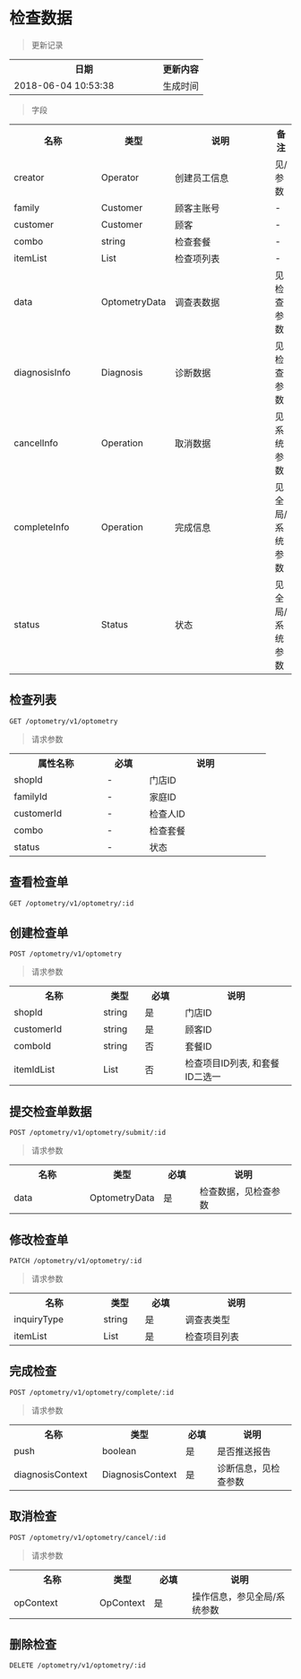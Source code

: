 # 检查数据

> 更新记录

<table>
    <tr>
        <th style="width:250px;">日期</th>
        <th>更新内容</th>
    </tr>
    <tr>
        <td>2018-06-04 10:53:38</td>
        <td>生成时间</td>
    </tr>
</table>

> 字段

<table>
    <tr>
        <th style="width:150px;">名称</th>
        <th style="width:60px;">类型</th>
        <th style="width:200px;">说明</th>
        <th>备注</th>
    </tr>
    <tr>
        <td>creator</td>
        <td>Operator</td>
        <td>创建员工信息</td>
        <td>见/参数</td>
    </tr>
    <tr>
        <td>family</td>
        <td>Customer</td>
        <td>顾客主账号</td>
        <td>-</td>
    </tr>
    <tr>
        <td>customer</td>
        <td>Customer</td>
        <td>顾客</td>
        <td>-</td>
    </tr>
    <tr>
        <td>combo</td>
        <td>string</td>
        <td>检查套餐</td>
        <td>-</td>
    </tr>
    <tr>
        <td>itemList</td>
        <td>List<String></td>
        <td>检查项列表</td>
        <td>-</td>
    </tr>
    <tr>
        <td>data</td>
        <td>OptometryData</td>
        <td>调查表数据</td>
        <td>见检查参数</td>
    </tr>
    <tr>
        <td>diagnosisInfo</td>
        <td>Diagnosis</td>
        <td>诊断数据</td>
        <td>见检查参数</td>
    </tr>
    <tr>
        <td>cancelInfo</td>
        <td>Operation</td>
        <td>取消数据</td>
        <td>见系统参数</td>
    </tr>
    <tr>
        <td>completeInfo</td>
        <td>Operation</td>
        <td>完成信息</td>
        <td>见全局/系统参数</td>
    </tr>
    <tr>
        <td>status</td>
        <td>Status</td>
        <td>状态</td>
        <td>见全局/系统参数</td>
    </tr>
</table>

## 检查列表

```
GET /optometry/v1/optometry
```
> 请求参数

<table>
    <tr>
        <th style="width:150px;">属性名称</th>
        <th style="width:60px;">必填</th>
        <th style="width:200px;">说明</th>
    </tr>
    <tr>
        <td>shopId</td>
        <td>-</td>
        <td>门店ID</td>
    </tr>
    <tr>
        <td>familyId</td>
        <td>-</td>
        <td>家庭ID</td>
    </tr>
    <tr>
        <td>customerId</td>
        <td>-</td>
        <td>检查人ID</td>
    </tr>
    <tr>
        <td>combo</td>
        <td>-</td>
        <td>检查套餐</td>
    </tr>
    <tr>
        <td>status</td>
        <td>-</td>
        <td>状态</td>
    </tr>
</table>

## 查看检查单

```
GET /optometry/v1/optometry/:id
```

## 创建检查单

```
POST /optometry/v1/optometry
```

>请求参数
<table>
    <tr>
        <th style="width:150px;">名称</th>
        <th style="width:60px;">类型</th>
        <th style="width:60px;">必填</th>
        <th style="width:200px;">说明</th>
    </tr>
    <tr>
        <td>shopId</td>
        <td>string</td>
        <td>是</td>
        <td>门店ID</td>
    </tr>
    <tr>
        <td>customerId</td>
        <td>string</td>
        <td>是</td>
        <td>顾客ID</td>
    </tr>
    <tr>
        <td>comboId</td>
        <td>string</td>
        <td>否</td>
        <td>套餐ID</td>
    </tr>
    <tr>
        <td>itemIdList</td>
        <td>List<String></td>
        <td>否</td>
        <td>检查项目ID列表, 和套餐ID二选一</td>
    </tr>
</table>

## 提交检查单数据

```
POST /optometry/v1/optometry/submit/:id
```

>请求参数
<table>
    <tr>
        <th style="width:150px;">名称</th>
        <th style="width:60px;">类型</th>
        <th style="width:60px;">必填</th>
        <th style="width:200px;">说明</th>
    </tr>
    <tr>
        <td>data</td>
        <td>OptometryData</td>
        <td>是</td>
        <td>检查数据，见检查参数</td>
    </tr>
</table>

## 修改检查单

```
PATCH /optometry/v1/optometry/:id
```

>请求参数
<table>
    <tr>
        <th style="width:150px;">名称</th>
        <th style="width:60px;">类型</th>
        <th style="width:60px;">必填</th>
        <th style="width:200px;">说明</th>
    </tr>
    <tr>
        <td>inquiryType</td>
        <td>string</td>
        <td>是</td>
        <td>调查表类型</td>
    </tr>
    <tr>
        <td>itemList</td>
        <td>List<String></td>
        <td>是</td>
        <td>检查项目列表</td>
    </tr>
</table>

## 完成检查

```
POST /optometry/v1/optometry/complete/:id
```

>请求参数
<table>
    <tr>
        <th style="width:150px;">名称</th>
        <th style="width:60px;">类型</th>
        <th style="width:60px;">必填</th>
        <th style="width:200px;">说明</th>
    </tr>
    <tr>
        <td>push</td>
        <td>boolean</td>
        <td>是</td>
        <td>是否推送报告</td>
    </tr>
    <tr>
        <td>diagnosisContext</td>
        <td>DiagnosisContext</td>
        <td>是</td>
        <td>诊断信息，见检查参数</td>
    </tr>
</table>

## 取消检查

```
POST /optometry/v1/optometry/cancel/:id
```

>请求参数
<table>
    <tr>
        <th style="width:150px;">名称</th>
        <th style="width:60px;">类型</th>
        <th style="width:60px;">必填</th>
        <th style="width:200px;">说明</th>
    </tr>
    <tr>
        <td>opContext</td>
        <td>OpContext</td>
        <td>是</td>
        <td>操作信息，参见全局/系统参数</td>
    </tr>
</table>

## 删除检查

```
DELETE /optometry/v1/optometry/:id
```